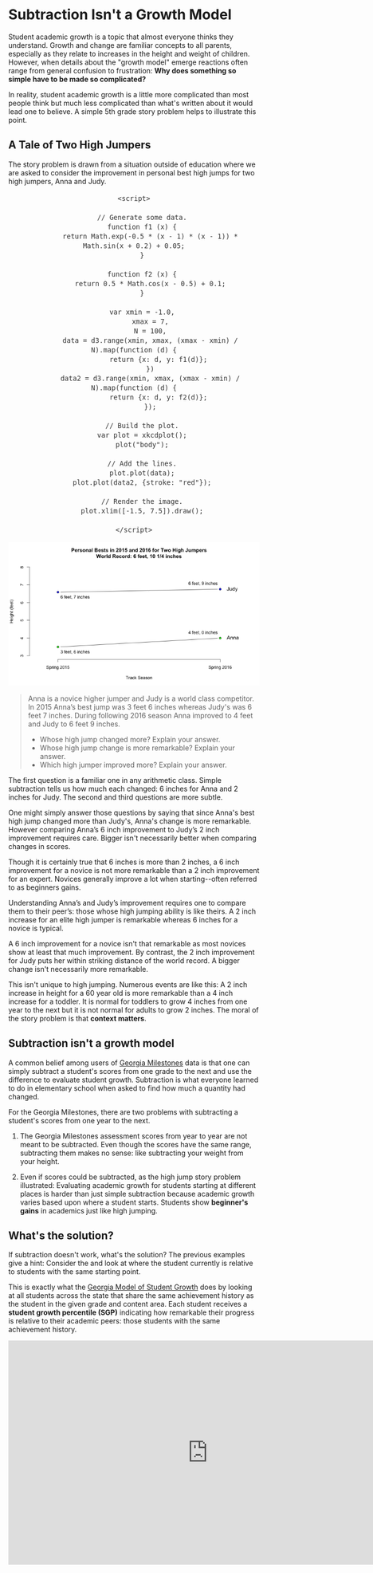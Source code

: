 <script src="https://gist.githubusercontent.com/dfm/3914862/raw/ea1c9f9b7b1459f2d8f6f4fba77c63d52e05a700/xkcd.js"></script>

<style>

@font-face {
    font-family: "xkcd";
    src: url('http://antiyawn.com/uploads/Humor-Sans.ttf');
}

d3-body {
    font-family: "xkcd", sans-serif;
    font-size: 16px;
    color: #333;
    text-align: center;
    margin-top: 75px;
}

text.title {
    font-size: 20px;
}

path {
    fill: none;
    stroke-width: 2.5px;
    stroke-linecap: round;
    stroke-linejoin: round;
}

path.axis {
    stroke: black;
}

path.bgline {
    stroke: white;
    stroke-width: 6px;
}

</style>


# Subtraction Isn't a Growth Model

Student academic growth is a topic that almost everyone thinks they understand. Growth and change are familiar
concepts to all parents, especially as they relate to increases in the height and weight of children. However,
when details about the "growth model" emerge reactions often range from general confusion to
frustration: __Why does something so simple have to be made so complicated?__

In reality, student academic growth is a little more complicated than most people think but much less complicated than
what's written about it would lead one to believe. A simple 5th grade story problem helps to illustrate this point.

## A Tale of Two High Jumpers

The story problem is drawn from a situation outside of education where we are asked to consider the
improvement in personal best high jumps for two high jumpers, Anna and Judy.

<d3-body>

    <script>

        // Generate some data.
        function f1 (x) {
            return Math.exp(-0.5 * (x - 1) * (x - 1)) * Math.sin(x + 0.2) + 0.05;
        }

        function f2 (x) {
            return 0.5 * Math.cos(x - 0.5) + 0.1;
        }

        var xmin = -1.0,
            xmax = 7,
            N = 100,
            data = d3.range(xmin, xmax, (xmax - xmin) / N).map(function (d) {
                return {x: d, y: f1(d)};
            })
            data2 = d3.range(xmin, xmax, (xmax - xmin) / N).map(function (d) {
                return {x: d, y: f2(d)};
            });

        // Build the plot.
        var plot = xkcdplot();
        plot("body");

        // Add the lines.
        plot.plot(data);
        plot.plot(data2, {stroke: "red"});

        // Render the image.
        plot.xlim([-1.5, 7.5]).draw();

    </script>

</d3-body>

![](https://raw.githubusercontent.com/Literasee/Georgia/master/Figures/high_jump_figure.png "Improvement for two high jumpers")

>Anna is a novice higher jumper and Judy is a world class competitor. In 2015 Anna’s best jump was 3 feet 6 inches whereas Judy's
>was 6 feet 7 inches. During following 2016 season Anna improved to 4 feet and Judy to 6 feet 9 inches.
> * Whose high jump changed more? Explain your answer.
> * Whose high jump change is more remarkable? Explain your answer.
> * Which high jumper improved more? Explain your answer.

The first question is a familiar one in any arithmetic class. Simple subtraction tells us how much each changed:
6 inches for Anna and 2 inches for Judy. The second and third questions are more subtle.

One might simply answer those questions by saying that since Anna's best high jump changed more than Judy's, Anna's change
is more remarkable. However comparing Anna’s 6 inch improvement to Judy’s 2 inch improvement requires care. Bigger isn't
necessarily better when comparing changes in scores.

Though it is certainly true that 6 inches is more than 2 inches, a 6 inch improvement for a novice is not
more remarkable than a 2 inch improvement for an expert. Novices generally improve a lot when
starting--often referred to as beginners gains.

Understanding Anna’s and Judy’s improvement requires one to compare them to their peer’s: those whose high jumping ability is
like theirs. A 2 inch increase for an elite high jumper is remarkable whereas 6 inches for a novice is typical.

A 6 inch improvement for a novice isn't that remarkable as most novices show at least that much improvement. By contrast, the
2 inch improvement for Judy puts her within striking distance of the world record. A bigger change isn't necessarily more
remarkable.

This isn't unique to high jumping. Numerous events are like this: A 2 inch increase in height for a 60 year old
is more remarkable than a 4 inch increase for a toddler. It is normal for toddlers to grow 4 inches from one year to the
next but it is not normal for adults to grow 2 inches. The moral of the story problem is that __context matters__.


## Subtraction isn't a growth model

A common belief among users of [Georgia
Milestones](http://www.gadoe.org/Curriculum-Instruction-and-Assessment/Assessment/Pages/Georgia-Milestones-Assessment-System.aspx) data is that one can simply subtract a student's scores from
one grade to the next and use the difference to evaluate student growth. Subtraction is what everyone learned to
do in elementary school when asked to find how much a quantity had changed.

For the Georgia Milestones, there are two problems with subtracting a student's scores from one year to the next.

1. The Georgia Milestones assessment scores from year to year are not meant to be subtracted. Even though
the scores have the same range, subtracting them makes no sense: like subtracting your weight from your height.

2. Even if scores could be subtracted, as the high jump story problem illustrated: Evaluating academic growth for
students starting at different places is harder than just simple subtraction because academic growth varies based
upon where a student starts. Students show __beginner's gains__ in academics just like high jumping.


## What's the solution?

If subtraction doesn't work, what's the solution? The previous examples give a hint: Consider the and look at
where the student currently is relative to students with the same starting point.

This is exactly what the [Georgia Model of Student Growth](http://www.gadoe.org/Curriculum-Instruction-and-Assessment/Assessment/Pages/Georgia-Student-Growth-Model.aspx)
does by looking at all students across the state that share the same achievement history as the student in the given grade
and content area. Each student receives a __student growth percentile (SGP)__ indicating how remarkable their progress is relative
to their academic peers: those students with the same achievement history.  

<iframe
    style=“border: 2px solid #111111;”
    src="https://www.youtube.com/embed/dyArv7184ZY"
    width="800"
    height="450"
    frameborder="0"
    webkitallowfullscreen mozallowfullscreen allowfullscreen>
</iframe>
